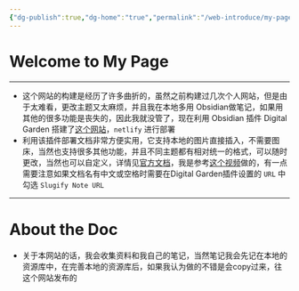 ```yaml
---
{"dg-publish":true,"dg-home":"true","permalink":"/web-introduce/my-page/","tags":["gardenEntry"],"dgPassFrontmatter":true}
---
```


# Welcome to My Page
---
- 这个网站的构建是经历了许多曲折的，虽然之前构建过几次个人网站，但是由于太难看，更改主题又太麻烦，并且我在本地多用 Obsidian做笔记，如果用其他的很多功能是丧失的，因此我就没管了，现在利用 Obsidian 插件 Digital Garden 搭建了[这个网站](https://gleeful-pothos-d1fa50.netlify.app/)，`netlify` 进行部署
- 利用该插件部署文档非常方便实用，它支持本地的图片直接插入，不需要图床，当然也支持很多其他功能，并且不同主题都有相对统一的格式，可以随时更改，当然也可以自定义，详情见[官方文档](https://dg-docs.ole.dev/advanced/hosting-alternatives/)，我是参考[这个视频](https://www.bilibili.com/video/BV1HF411173m?spm_id_from=333.851.header_right.history_list.click)做的，有一点需要注意如果文档名有中文或空格时需要在Digital Garden插件设置的 `URL` 中勾选 `Slugify Note URL`
---
# About the Doc

- 关于本网站的话，我会收集资料和我自己的笔记，当然笔记我会先记在本地的资源库中，在完善本地的资源库后，如果我认为做的不错是会copy过来，往这个网站发布的